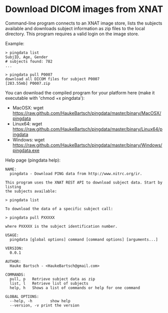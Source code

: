 Download DICOM images from XNAT
===============================

Command-line program connects to an XNAT image store, lists the subjects available and downloads subject
information as zip files to the local directory. This program requires a valid login on the image store.

Example:

	> pingdata list
	SubjID, Age, Gender
	# subjects found: 782
	...

	> pingdata pull P0007
	download all DICOM files for subject P0007
	[283.55mb] P0007.zip

You can download the compiled program for your platform here (make it executable with 'chmod +x pingdata'):

* MacOSX:
	wget https://raw.github.com/HaukeBartsch/pingdata/master/binary/MacOSX/pingdata
* Linux64:
	wget https://raw.github.com/HaukeBartsch/pingdata/master/binary/Linux64/pingdata
* Windows:
	wget https://raw.github.com/HaukeBartsch/pingdata/master/binary/Windows/pingdata.exe

Help page (pingdata help):

	NAME:
	  pingdata - Download PING data from http://www.nitrc.org/ir.
	
	This program uses the XNAT REST API to download subject data. Start by listing
	the subjects available:
	
	> pingdata list
	 
	To download the data of a specific subject call:
	
	> pingdata pull PXXXXX
	
	where PXXXXX is the subject identification number.
	
	USAGE:
	  pingdata [global options] command [command options] [arguments...]
	
	VERSION:
	  0.0.1
	  
	AUTHOR:
	  Hauke Bartsch - <HaukeBartsch@gmail.com>
	  
	COMMANDS:
	  pull, p	Retrieve subject data as zip
	  list, l	Retrieve list of subjects
	  help, h	Shows a list of commands or help for one command
	  
	GLOBAL OPTIONS:
	  --help, -h		show help
	  --version, -v	print the version
